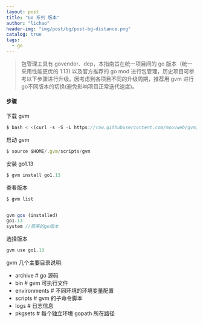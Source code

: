 ```yaml
---
layout: post
title: "Go 系列 版本"
author: "lichao"
header-img: "img/post/bg/post-bg-distance.png"
catalog: true
tags:
  - go
---
```


> 包管理工具有 govendor、dep，本指南旨在统一项目间的 go 版本（统一采用性能更优的 1.13) 以及官方推荐的 go mod 进行包管理，历史项目可参考以下步骤进行升级。因考虑到各项目不同的升级周期，推荐用 gvm 进行go不同版本的切换(避免影响项目正常迭代速度)。

#### 步骤
下载 gvm

```javaScript
$ bash < <(curl -s -S -L https://raw.githubusercontent.com/moovweb/gvm/master/binscripts/gvm-installer)
```

启动 gvm

```javaScript
$ source $HOME/.gvm/scripts/gvm

```

安装 go1.13

```javaScript
$ gvm install go1.13
```

查看版本

```javaScript
$ gvm list


gvm gos (installed)
go1.13
system //原来的go版本

``` 

选择版本

```javaScript
gvm use go1.13
```

gvm 几个主要目录说明:
- archive             # go 源码
- bin                 # gvm 可执行文件
- environments        # 不同环境的环境变量配置
- scripts             # gvm 的子命令脚本
- logs                # 日志信息
- pkgsets             # 每个独立环境 gopath 所在路径


